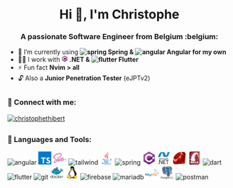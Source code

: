 <h1 align="center">Hi 👋, I'm Christophe</h1>
<h3 align="center">A passionate Software Engineer from Belgium :belgium: </h3>

- 🔭 I’m currently using **<img src="https://www.vectorlogo.zone/logos/springio/springio-icon.svg" alt="spring" width="12" height="12"/> Spring & <img src="https://angular.io/assets/images/logos/angular/angular.svg" alt="angular" width="14" height="14"/> Angular for my own**
- 👨‍💻 I work with **<img src="https://raw.githubusercontent.com/devicons/devicon/master/icons/csharp/csharp-original.svg" alt="dotnet" width="14" height="14"/> .NET & <img src="https://www.vectorlogo.zone/logos/flutterio/flutterio-icon.svg" alt="flutter" width="12" height="12"/> Flutter**
- ⚡ Fun fact **Nvim > all**
- 🔓 Also a **Junior Penetration Tester** (eJPTv2)
## <h3 align="left">🔗 Connect with me:</h3>
<p align="left">
<a href="https://linkedin.com/in/christophethibert" target="blank"><img align="center" src="https://raw.githubusercontent.com/rahuldkjain/github-profile-readme-generator/master/src/images/icons/Social/linked-in-alt.svg" alt="christophethibert" height="30" width="30" /></a>
</p>

## <h3 align="left">🔧 Languages and Tools:</h3>
<p align="left">
  <img src="https://angular.io/assets/images/logos/angular/angular.svg" alt="angular" width="30" height="30"/>
  <img src="https://raw.githubusercontent.com/devicons/devicon/master/icons/typescript/typescript-original.svg" alt="typescript" width="30" height="30"/>
  <img src="https://raw.githubusercontent.com/devicons/devicon/master/icons/sass/sass-original.svg" alt="sass" width="30" height="30"/>
  <img src="https://www.vectorlogo.zone/logos/tailwindcss/tailwindcss-icon.svg" alt="tailwind" width="30" height="30"/>
  <img src="https://raw.githubusercontent.com/devicons/devicon/master/icons/java/java-original.svg" alt="java" width="30" height="30"/>
  <img src="https://www.vectorlogo.zone/logos/springio/springio-icon.svg" alt="spring" width="30" height="30"/>
  <img src="https://raw.githubusercontent.com/devicons/devicon/master/icons/csharp/csharp-original.svg" alt="csharp" width="30" height="30"/>
  <img src="https://raw.githubusercontent.com/devicons/devicon/master/icons/dot-net/dot-net-original-wordmark.svg" alt="dotnet" width="30" height="30"/>
  <img src="https://raw.githubusercontent.com/devicons/devicon/master/icons/ruby/ruby-original.svg" alt="ruby" width="30" height="30"/>
  <img src="https://raw.githubusercontent.com/devicons/devicon/master/icons/rails/rails-original-wordmark.svg" alt="rails" width="30" height="30"/>
  <img src="https://www.vectorlogo.zone/logos/dartlang/dartlang-icon.svg" alt="dart" width="30" height="30"/>
  <img src="https://www.vectorlogo.zone/logos/flutterio/flutterio-icon.svg" alt="flutter" width="30" height="30"/>
  <img src="https://www.vectorlogo.zone/logos/git-scm/git-scm-icon.svg" alt="git" width="30" height="30"/>
  <img src="https://raw.githubusercontent.com/devicons/devicon/master/icons/docker/docker-original-wordmark.svg" alt="docker" width="30" height="30"/>
  <img src="https://raw.githubusercontent.com/devicons/devicon/master/icons/linux/linux-original.svg" alt="linux" width="30" height="30"/>
  <img src="https://www.vectorlogo.zone/logos/firebase/firebase-icon.svg" alt="firebase" width="30" height="30"/>
  <img src="https://www.vectorlogo.zone/logos/mariadb/mariadb-icon.svg" alt="mariadb" width="30" height="30"/>
  <img src="https://raw.githubusercontent.com/devicons/devicon/master/icons/mysql/mysql-original-wordmark.svg" alt="mysql" width="30" height="30"/>
  <img src="https://raw.githubusercontent.com/devicons/devicon/master/icons/postgresql/postgresql-original-wordmark.svg" alt="postgresql" width="30" height="30"/>
  <img src="https://www.vectorlogo.zone/logos/getpostman/getpostman-icon.svg" alt="postman" width="30" height="30"/>
</p>

